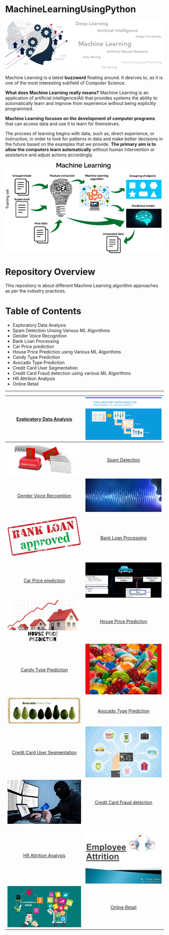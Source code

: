 # MachineLearningUsingPython

[![](https://github.com/aniacharya/MachineLearning/blob/master/images/banner.png)](https://github.com/aniacharya/MachineLearning/blob/master/images/banner.png)

Machine Learning is a latest **buzzword** floating around. It desrves to, as it is one of the most interesting subfield of Computer Science.

**What does Machine Learning really means?**
Machine Learning is an application of artificial intelligence(AI) that provides systems the ability to automatically learn and improve from experience without being explicitly programmed.

**Machine Learning focuses on the development of computer programs** that can access data and use it to learn for themsleves.

The process of learning begins with data, such as, direct experience, or instruction, in order to look for patterns in data and make better decisions in the future based on the examples that we provide. **The primary aim is to allow the computers learn automatically** without human intervention or assistance and adjust actions accordingly. 

[![](https://github.com/aniacharya/MachineLearning/blob/master/images/mlflow.png)](https://github.com/aniacharya/MachineLearning/blob/master/images/mlflow.png)

# Repository Overview
This repository is about different Machine Learning algorithm approaches as per the industry practices.

# Table of Contents
- Exploratory Data Analysis
- Spam Detection Unsing Various ML Algorithms
- Gender Voice Recognition
- Bank Loan Processing
- Car Price prediction
- House Price Prediction using Various ML Algorithms
- Candy Type Prediction
- Avocado Type Prediction
- Credit Card User Segmentation
- Credit Card Fraud detection using various ML Algorithms
- HR Attrition Analysis
- Online Retail
------------



| [Exploratory Data Analysis](https://github.com/aniacharya/MachineLearning/tree/master/Exploratory%20Data%20Analysis "Exploratory Data Analysis")  |  [![](https://github.com/aniacharya/MachineLearning/blob/master/images/EDA.png)](https://github.com/aniacharya/MachineLearning/blob/master/images/EDA.png) |
| :------------: | :------------: |
| [![](https://github.com/aniacharya/MachineLearning/blob/master/images/Spam.jpg)](https://github.com/aniacharya/MachineLearning/blob/master/images/Spam.jpg)  | [Spam Detection](https://github.com/aniacharya/MachineLearning/tree/master/Spam%20Detection%20Unsing%20Multiple%20ML%20Algorithms "Spam Detection")  |
| [Gender Voice Recognition](https://github.com/aniacharya/MachineLearning/tree/master/Gender%20Voice%20Recognition "Gender Voice Recognition")  |  [![](https://github.com/aniacharya/MachineLearning/blob/master/images/Gender%20Voice%20Recog.jpg)](https://github.com/aniacharya/MachineLearning/blob/master/images/Gender%20Voice%20Recog.jpg) |
| [![](https://github.com/aniacharya/MachineLearning/blob/master/images/Bank%20Loan.jpg)](https://github.com/aniacharya/MachineLearning/blob/master/images/Bank%20Loan.jpg) | [Bank Loan Processing](https://github.com/aniacharya/MachineLearning/tree/master/Bank%20Loan%20Processing "Bank Loan Processing")  |
| [Car Price prediction](https://github.com/aniacharya/MachineLearning/tree/master/Car%20Price%20prediction "Car Price prediction")  | [![](https://github.com/aniacharya/MachineLearning/blob/master/images/Car%20Price.png)](https://github.com/aniacharya/MachineLearning/blob/master/images/Car%20Price.png)  |
| [![](https://github.com/aniacharya/MachineLearning/blob/master/images/House%20Price.jpg)](https://github.com/aniacharya/MachineLearning/blob/master/images/House%20Price.jpg)  | [House Price Prediction](https://github.com/aniacharya/MachineLearning/tree/master/House%20Price%20Prediction%20Multiple%20ML%20Algorithms "House Price Prediction")  |
| [Candy Type Prediction](https://github.com/aniacharya/MachineLearning/tree/master/Candy%20Type%20Prediction "Candy Type Prediction")  | [![](https://github.com/aniacharya/MachineLearning/blob/master/images/candy.jpg)](https://github.com/aniacharya/MachineLearning/blob/master/images/candy.jpg)  |
| [![](https://github.com/aniacharya/MachineLearning/blob/master/images/Avocado.jpg)](https://github.com/aniacharya/MachineLearning/blob/master/images/Avocado.jpg)  | [Avocado Type Prediction](https://github.com/aniacharya/MachineLearning/tree/master/Avocado%20Type%20Prediction "Avocado Type Prediction")  |
| [Credit Card User Segmentation](https://github.com/aniacharya/MachineLearning/tree/master/Credit%20Card%20User%20Segmentation "Credit Card User Segmentation")  | [![](https://github.com/aniacharya/MachineLearning/blob/master/images/Credit%20Card%20segmentation.jpg)](https://github.com/aniacharya/MachineLearning/blob/master/images/Credit%20Card%20segmentation.jpg)  |
|[![](https://github.com/aniacharya/MachineLearning/blob/master/images/Credit%20card%20fraud.jpg)](https://github.com/aniacharya/MachineLearning/blob/master/images/Credit%20card%20fraud.jpg)  | [Credit Card Fraud detection](https://github.com/aniacharya/MachineLearning/tree/master/Credit%20Card%20Fraud%20detection%20Multiple%20ML%20Algorithms "Credit Card Fraud detection")  |
| [HR Attrition Analysis](https://github.com/aniacharya/MachineLearning/tree/master/HR%20Attrition%20Analysis "HR Attrition Analysis")  | [![](https://github.com/aniacharya/MachineLearning/blob/master/images/HR%20Attrition.jpg)](https://github.com/aniacharya/MachineLearning/blob/master/images/HR%20Attrition.jpg) |
| [![](https://github.com/aniacharya/MachineLearning/blob/master/images/Online%20Retail.jpg)](https://github.com/aniacharya/MachineLearning/blob/master/images/Online%20Retail.jpg)  | [Online Retail](https://github.com/aniacharya/MachineLearning/tree/master/Online%20Retail "Online Retail") |

